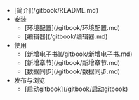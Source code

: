 * \[简介\]\(/gitbook/README.md\)
* 安装
  * \[环境配置\]\(/gitbook/环境配置.md\)
  * \[编辑器\]\(/gitbook/编辑器.md\)
* 使用
  * \[新增电子书\]\(/gitbook/新增电子书.md\)
  * \[新增章节\]\(/gitbook/新增章节.md\)
  * \[数据同步\]\(/gitbook/数据同步.md\)
* 发布与浏览
  * \[启动gitbook\]\(/gitbook/启动gitbook\)





